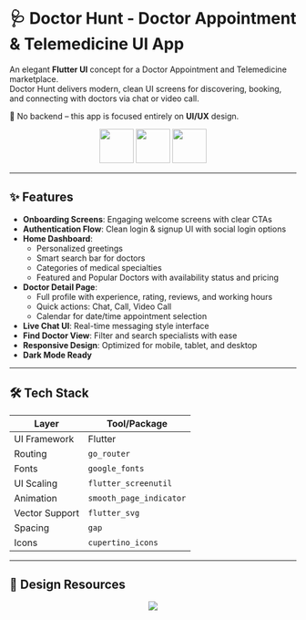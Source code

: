 # 🩺 Doctor Hunt - Doctor Appointment & Telemedicine UI App  

An elegant **Flutter UI** concept for a Doctor Appointment and Telemedicine marketplace.  
Doctor Hunt delivers modern, clean UI screens for discovering, booking, and connecting with doctors via chat or video call.  

🚫 No backend – this app is focused entirely on **UI/UX** design.

<p align="center">
  <img src="https://img.icons8.com/color/96/flutter.png" width="60"/>
  <img src="https://img.icons8.com/color/96/dart.png" width="60"/>
  <img src="https://img.icons8.com/color/96/figma--v1.png" width="60"/>
</p>

---

## ✨ Features  

- **Onboarding Screens**: Engaging welcome screens with clear CTAs  
- **Authentication Flow**: Clean login & signup UI with social login options  
- **Home Dashboard**:  
  - Personalized greetings  
  - Smart search bar for doctors  
  - Categories of medical specialties  
  - Featured and Popular Doctors with availability status and pricing  
- **Doctor Detail Page**:  
  - Full profile with experience, rating, reviews, and working hours  
  - Quick actions: Chat, Call, Video Call  
  - Calendar for date/time appointment selection  
- **Live Chat UI**: Real-time messaging style interface  
- **Find Doctor View**: Filter and search specialists with ease  
- **Responsive Design**: Optimized for mobile, tablet, and desktop  
- **Dark Mode Ready**

---

## 🛠 Tech Stack  

| Layer           | Tool/Package            |
|-----------------|--------------------------|
| UI Framework    | Flutter                  |
| Routing         | `go_router`              |
| Fonts           | `google_fonts`           |
| UI Scaling      | `flutter_screenutil`     |
| Animation       | `smooth_page_indicator`  |
| Vector Support  | `flutter_svg`            |
| Spacing         | `gap`                    |
| Icons           | `cupertino_icons`        |

---


## 🔗 Design Resources  

<div align="center">
  <a href="https://www.behance.net/gallery/228531945/Doctor-Hunt?" target="_blank">
    <img src="https://img.shields.io/badge/View%20on%20Behance-0057FF?logo=behance&logoColor=white&style=for-the-badge" />
  </a>
</div>


